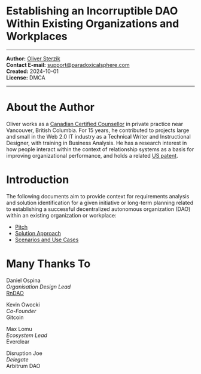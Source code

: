 # Establishing an Incorruptible DAO Within Existing Organizations and Workplaces<a name="introduction"></a>

---

**Author:** [Oliver Sterzik](https://keywaycounselling.com)  
**Contact E-mail:** <support@paradoxicalsphere.com>  
**Created:** 2024-10-01  
**License:** DMCA  

<!-- Create a badge with DMCA.com -->

---

# About the Author

Oliver works as a [Canadian Certified Counsellor](https://www.ccpa-accp.ca/) in private practice near Vancouver, British Columbia. For 15 years, he contributed to projects large and small in the Web 2.0 IT industry as a Technical Writer and Instructional Designer, with training in Business Analysis. He has a research interest in how people interact within the context of relationship systems as a basis for improving organizational performance, and holds a related [US patent](https://patents.google.com/patent/US11423362B2).

# Introduction

The following documents aim to provide context for requirements analysis and solution identification for a given initiative or long-term planning related to establishing a successful decentralized autonomous organization (DAO) within an existing organization or workplace:

- [Pitch](./Pitch.md)
- [Solution Approach](./SolutionApproach.md)
- [Scenarios and Use Cases](./UseCases.md)

# Many Thanks To<a name="thanks"></a>

Daniel Ospina  
*Organisation Design Lead*  
[RnDAO](https://www.rndao.io/)

Kevin Owocki  
*Co-Founder*  
Gitcoin

Max Lomu  
*Ecosystem Lead*  
Everclear

Disruption Joe  
*Delegate*  
Arbitrum DAO

<!-- **Kevin Owocki, Founder, Gitcoin | 1-on-1 session -->
<!-- **Nick Almond, Founder, Factory DAO | implementation -->
<!-- **Andrea Gallagher, Research Lead, RnDAO | methodologies -->
<!-- **Jordan Imran, Senior Smart Contract Engineer, Aragon | technology stack -->
<!-- **Joe Hernandez, Head of Decentralization, Thrive Protocol | product placement, marketing -->
<!-- **Gema Diaz, Human Resources Consultant | DAO scope -->
<!-- Dennison Bertram, Founder, Tally | implementation -->
<!-- Golden Lady, Lawyer | Hackathon participant -->
<!-- Earth2Travis, Founder, Yeeter | funding -->
<!-- Ana Maria Y. | funding -->

